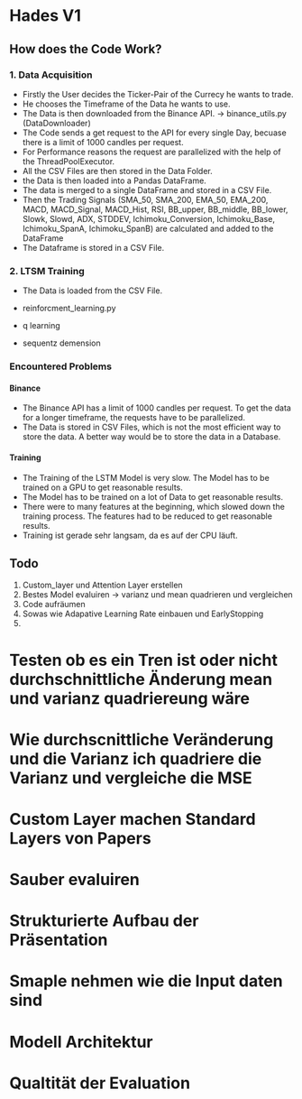 # Hades V1

## How does the Code Work?

### 1. Data Acquisition
- Firstly the User decides the Ticker-Pair of the Currecy he wants to trade.
- He chooses the Timeframe of the Data he wants to use.
- The Data is then downloaded from the Binance API. -> binance_utils.py (DataDownloader)
- The Code sends a get request to the API for every single Day, becuase there is a limit of 1000 candles per request.
- For Performance reasons the request are parallelized with the help of the ThreadPoolExecutor.
- All the CSV Files are then stored in the Data Folder.
- the Data is then loaded into a Pandas DataFrame.
- The data is merged to a single DataFrame and stored in a CSV File.
- Then the Trading Signals (SMA_50, SMA_200, EMA_50, EMA_200, MACD, MACD_Signal, MACD_Hist, RSI, BB_upper, BB_middle, BB_lower, Slowk, Slowd, ADX, STDDEV, Ichimoku_Conversion, Ichimoku_Base, Ichimoku_SpanA, Ichimoku_SpanB) are calculated and added to the DataFrame
- The Dataframe is stored in a CSV File.

### 2. LTSM Training
- The Data is loaded from the CSV File.


- reinforcment_learning.py
- q learning
- sequentz demension 



### Encountered Problems
#### Binance
- The Binance API has a limit of 1000 candles per request. To get the data for a longer timeframe, the requests have to be parallelized.
- The Data is stored in CSV Files, which is not the most efficient way to store the data. A better way would be to store the data in a Database.
#### Training
- The Training of the LSTM Model is very slow. The Model has to be trained on a GPU to get reasonable results.
- The Model has to be trained on a lot of Data to get reasonable results.
- There were to many features at the beginning, which slowed down the training process. The features had to be reduced to get reasonable results.
- Training ist gerade sehr langsam, da es auf der CPU läuft.

## Todo
1. Custom_layer und Attention Layer erstellen
2. Bestes Model evaluiren -> varianz und mean quadrieren und vergleichen
3. Code aufräumen
4. Sowas wie Adapative Learning Rate einbauen und EarlyStopping
5. 



# Testen ob es ein Tren ist oder nicht durchschnittliche Änderung mean und varianz quadriereung wäre
# Wie durchscnittliche Veränderung und die Varianz ich quadriere die Varianz und vergleiche die MSE
# Custom Layer machen Standard Layers von Papers
# Sauber evaluiren
# Strukturierte Aufbau der Präsentation
# Smaple nehmen wie die Input daten sind
# Modell Architektur
# Qualtität der Evaluation